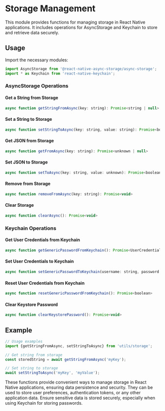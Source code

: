 # Storage Management

This module provides functions for managing storage in React Native applications. It includes operations for AsyncStorage and Keychain to store and retrieve data securely.

## Usage

Import the necessary modules:

```javascript
import AsyncStorage from '@react-native-async-storage/async-storage';
import * as Keychain from 'react-native-keychain';
```

### AsyncStorage Operations

#### Get a String from Storage

```javascript
async function getStringFromAsync(key: string): Promise<string | null>
```

#### Set a String to Storage

```javascript
async function setStringToAsync(key: string, value: string): Promise<boolean>
```

#### Get JSON from Storage

```javascript
async function getFromAsync(key: string): Promise<unknown | null>
```

#### Set JSON to Storage

```javascript
async function setToAsync(key: string, value: unknown): Promise<boolean>
```

#### Remove from Storage

```javascript
async function removeFromAsync(key: string): Promise<void>
```

#### Clear Storage

```javascript
async function clearAsync(): Promise<void>
```

### Keychain Operations

#### Get User Credentials from Keychain

```javascript
async function getGenericPasswordFromKeychain(): Promise<UserCredentials | null>
```

#### Set User Credentials to Keychain

```javascript
async function setGenericPasswordToKeychain(username: string, password: string): Promise<boolean>
```

#### Reset User Credentials from Keychain

```javascript
async function resetGenericPasswordFromKeychain(): Promise<boolean>
```

#### Clear Keystore Password

```javascript
async function clearKeystorePassword(): Promise<void>
```

## Example

```javascript
// Usage examples
import {getStringFromAsync, setStringToAsync} from 'utils/storage';

// Get string from storage
const storedString = await getStringFromAsync('myKey');

// Set string to storage
await setStringToAsync('myKey', 'myValue');
```

These functions provide convenient ways to manage storage in React Native applications, ensuring data persistence and security. They can be used to store user preferences, authentication tokens, or any other application data. Ensure sensitive data is stored securely, especially when using Keychain for storing passwords.
